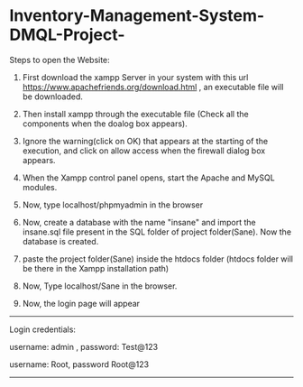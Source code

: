 # Inventory-Management-System-DMQL-Project-
Steps to open the Website:

1. First download the xampp Server in your system with this url https://www.apachefriends.org/download.html , an executable file will be downloaded.

2. Then install xampp through the executable file (Check all the components when the doalog box appears).

3. Ignore the warning(click on OK) that appears at the starting of the execution, and click on allow access when the firewall dialog box appears.

4. When the Xampp control panel opens, start the Apache and MySQL modules.

5. Now, type localhost/phpmyadmin in the browser

6. Now, create a database with the name "insane" and import the insane.sql file present in the SQL folder of project folder(Sane). Now the database is created.

7. paste the project folder(Sane) inside the htdocs folder (htdocs folder will be there in the Xampp installation path)

8. Now, Type localhost/Sane in the browser.

9. Now, the login page will appear

-------------------------------------------------------------------------------

Login credentials:

username: admin , password: Test@123

username: Root, password Root@123

----------------------------------------------------------------------------------
